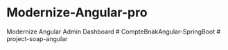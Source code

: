 # Modernize-Angular-pro
Modernize Angular Admin Dashboard
#   C o m p t e B n a k A n g u l a r - S p r i n g B o o t  
 #   p r o j e c t - s o a p - a n g u l a r  
 